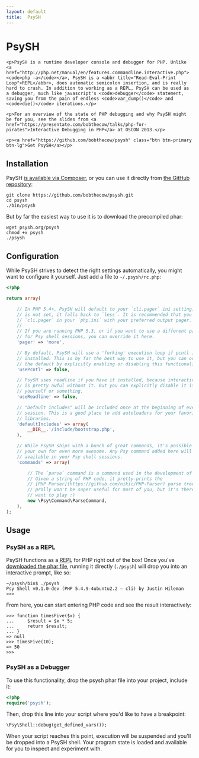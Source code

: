 ```yaml
---
layout: default
title:  PsySH
---
```

<a class="section-head" id="top"></a>

<div class="jumbotron">
  <div class="container">
    <h1>PsySH</h1>

    <p>PsySH is a runtime developer console and debugger for PHP. Unlike <a href="http://php.net/manual/en/features.commandline.interactive.php"><code>php -a</code></a>, PsySH is a <abbr title="Read-Eval-Print Loop">REPL</abbr>, does automatic semicolon insertion, and is really hard to crash. In addition to working as a REPL, PsySH can be used as a debugger, much like javascript's <code>debugger</code> statement, saving you from the pain of endless <code>var_dump()</code> and <code>die()</code> iterations.</p>

    <p>For an overview of the state of PHP debugging and why PsySH might be for you, see the slides from <a href="https://presentate.com/bobthecow/talks/php-for-pirates">Interactive Debugging in PHP</a> at OSCON 2013.</p>

    <p><a href="https://github.com/bobthecow/psysh" class="btn btn-primary btn-lg">Get PsySH</a></p>
  </div>
</div>

<a class="section-head" id="install"></a>

## Installation

PsySH [is available via Composer](https://packagist.org/packages/psy/psysh), or you can use it directly from [the GitHub repository](https://github.com/bobthecow/psysh):

```
git clone https://github.com/bobthecow/psysh.git
cd psysh
./bin/psysh
```

But by far the easiest way to use it is to download the precompiled phar:

```
wget psysh.org/psysh
chmod +x psysh
./psysh
```


<a class="section-head" id="configure"></a>

## Configuration

While PsySH strives to detect the right settings automatically, you might want to configure it yourself. Just add a file to `~/.psysh/rc.php`:

```php
<?php

return array(

    // In PHP 5.4+, PsySH will default to your `cli.pager` ini setting. If this
    // is not set, it falls back to `less`. It is recommended that you set up
    // `cli.pager` in your `php.ini` with your preferred output pager.
    //
    // If you are running PHP 5.3, or if you want to use a different pager only
    // for Psy shell sessions, you can override it here.
    'pager' => 'more',

    // By default, PsySH will use a 'forking' execution loop if pcntl is
    // installed. This is by far the best way to use it, but you can override
    // the default by explicitly enabling or disabling this functionality here.
    'usePcntl' => false,

    // PsySH uses readline if you have it installed, because interactive input
    // is pretty awful without it. But you can explicitly disable it if you hate
    // yourself or something.
    'useReadline' => false,

    // "Default includes" will be included once at the beginning of every PsySH
    // session. This is a good place to add autoloaders for your favorite
    // libraries.
    'defaultIncludes' => array(
        __DIR__.'/include/bootstrap.php',
    ),

    // While PsySH ships with a bunch of great commands, it's possible to add
    // your own for even more awesome. Any Psy command added here will be
    // available in your Psy shell sessions.
    'commands' => array(

        // The `parse` command is a command used in the development of PsySH.
        // Given a string of PHP code, it pretty-prints the
        // [PHP Parser](https://github.com/nikic/PHP-Parser) parse tree. It
        // prolly won't be super useful for most of you, but it's there if you
        // want to play :)
        new \Psy\Command\ParseCommand,
    ),
);
```

<a class="section-head" id="usage"></a>

## Usage

### PsySH as a REPL

PsySH functions as a <abbr title="Read-Eval-Print Loop">REPL</abbr> for PHP right out of the box! Once you've [downloaded the phar file](#install), running it directly (`./psysh`) will drop you into an interactive prompt, like so:

```
~/psysh/bin$ ./psysh
Psy Shell v0.1.0-dev (PHP 5.4.9-4ubuntu2.2 — cli) by Justin Hileman
>>>
```

From here, you can start entering PHP code and see the result interactively:

```
>>> function timesFive($x) {
...     $result = $x * 5;
...     return $result;
... }
=> null
>>> timesFive(10);
=> 50
>>>
```



### PsySH as a Debugger

To use this functionality, drop the psysh phar file into your project, include it:

```php
<?php
require('psysh');
```

Then, drop this line into your script where you'd like to have a breakpoint:

```
\Psy\Shell::debug(get_defined_vars());
```

When your script reaches this point, execution will be suspended and you'll be dropped into a PsySH shell. Your program state is loaded and available for you to inspect and experiment with.
